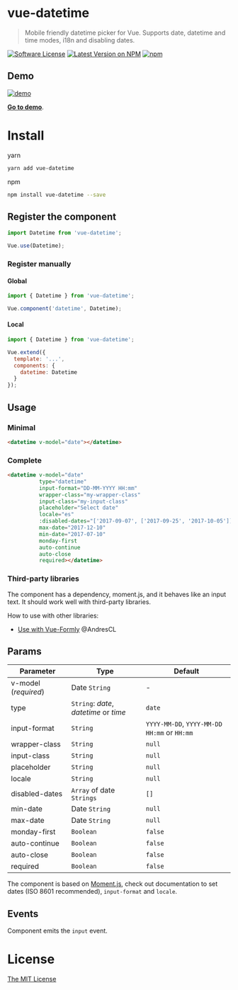 # vue-datetime
> Mobile friendly datetime picker for Vue. Supports date, datetime and time modes, i18n and disabling dates.

[![Software License](https://img.shields.io/badge/license-MIT-brightgreen.svg?style=flat-square)](LICENSE.md)
[![Latest Version on NPM](https://img.shields.io/npm/v/vue-datetime.svg?style=flat-square)](https://npmjs.com/package/vue-datetime)
[![npm](https://img.shields.io/npm/dt/vue-datetime.svg?style=flat-square)](https://www.npmjs.com/package/vue-datetime)

## Demo

[![demo](https://raw.githubusercontent.com/mariomka/vue-datetime/master/docs/demo.gif)](http://mariomka.github.io/vue-datetime)

**[Go to demo](http://mariomka.github.io/vue-datetime)**.

# Install

yarn

```bash
yarn add vue-datetime
```

npm

```bash
npm install vue-datetime --save
```

## Register the component

```js
import Datetime from 'vue-datetime';

Vue.use(Datetime);
```

### Register manually

#### Global

```js
import { Datetime } from 'vue-datetime';

Vue.component('datetime', Datetime);
```

#### Local

```js
import { Datetime } from 'vue-datetime';

Vue.extend({
  template: '...',
  components: {
    datetime: Datetime
  }
});
```

## Usage

### Minimal

```html
<datetime v-model="date"></datetime>
```

### Complete

```html
<datetime v-model="date"
          type="datetime"
          input-format="DD-MM-YYYY HH:mm"
          wrapper-class="my-wrapper-class"
          input-class="my-input-class"
          placeholder="Select date"
          locale="es"
          :disabled-dates="['2017-09-07', ['2017-09-25', '2017-10-05']]"
          max-date="2017-12-10"
          min-date="2017-07-10"
          monday-first
          auto-continue
          auto-close
          required></datetime>
```

### Third-party libraries

The component has a dependency, moment.js, and it behaves like an input text. It should work well with third-party libraries.

How to use with other libraries:

- [Use with Vue-Formly](https://gist.github.com/AndresCL/2e45360643a1858883616d349e0a9171) @AndresCL

## Params

Parameter | Type | Default
--------- | ---- | ------
v-model (*required*) | Date `String` | -
type | `String`: *date*, *datetime* or *time* | `date`
input-format | `String` | `YYYY-MM-DD`, `YYYY-MM-DD HH:mm` or `HH:mm`
wrapper-class | `String` | `null`
input-class | `String` | `null`
placeholder | `String` | `null`
locale | `String` | `null`
disabled-dates | `Array` of date `Strings` | `[]`
min-date | Date `String` | `null`
max-date | Date `String` | `null`
monday-first | `Boolean` | `false`
auto-continue | `Boolean` | `false`
auto-close | `Boolean` | `false`
required | `Boolean` | `false`

The component is based on [Moment.js](https://momentjs.com), check out documentation to set dates (ISO 8601 recommended), `input-format` and `locale`.

## Events

Component emits the `input` event.

# License

[The MIT License](http://opensource.org/licenses/MIT)
